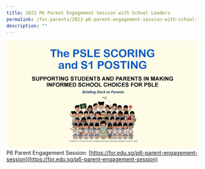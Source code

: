 ```yaml
---
title: 2023 P6 Parent Engagement Session with School Leaders
permalink: /for-parents/2023-p6-parent-engagement-session-with-school-leaders/
description: ""
---
```

![](/images/p6%20parent%20engagement%20session%20with%20school%20leaders%20(15%20jul%202023)_page_01.jpg)
P6 Parent Engagement Session: [https://for.edu.sg/p6-parent-engagement-session](https://for.edu.sg/p6-parent-engagement-session)